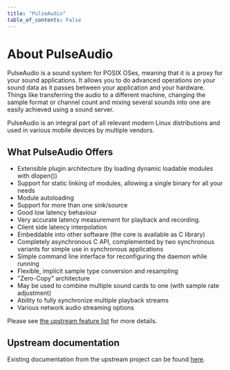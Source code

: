 ```yaml
---
title: "PulseAudio"
table_of_contents: False
---
```


# About PulseAudio

PulseAudio is a sound system for POSIX OSes, meaning that it is a proxy for your
sound applications. It allows you to do advanced operations on your sound data
as it passes between your application and your hardware. Things like transferring
the audio to a different machine, changing the sample format or channel count and
mixing several sounds into one are easily achieved using a sound server.

PulseAudio is an integral part of all relevant modern Linux distributions and used
in various mobile devices by multiple vendors.

## What PulseAudio Offers

 * Extensible plugin architecture (by loading dynamic loadable modules with dlopen())
 * Support for static linking of modules, allowing a single binary for all your needs
 * Module autoloading
 * Support for more than one sink/source
 * Good low latency behaviour
 * Very accurate latency measurement for playback and recording.
 * Client side latency interpolation
 * Embeddable into other software (the core is available as C library)
 * Completely asynchronous C API, complemented by two synchronous variants for simple use in synchronous applications
 * Simple command line interface for reconfiguring the daemon while running
 * Flexible, implicit sample type conversion and resampling
 * "Zero-Copy" architecture
 * May be used to combine multiple sound cards to one (with sample rate adjustment)
 * Ability to fully synchronize multiple playback streams
 * Various network audio streaming options

Please see [the upstream feature list](https://www.freedesktop.org/wiki/Software/PulseAudio/About/) for more details.

## Upstream documentation

Existing documentation from the upstream project can be found
[here](https://www.freedesktop.org/wiki/Software/PulseAudio/).
